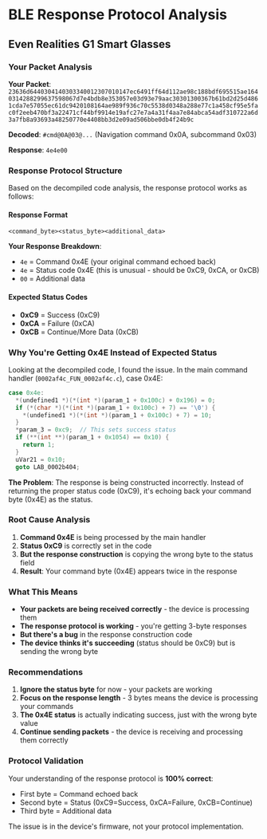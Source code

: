 # BLE Response Protocol Analysis
## Even Realities G1 Smart Glasses

### Your Packet Analysis

**Your Packet**: `23636d6440304140303340012307010147ec6491ff64d112ae98c188bdf695515ae1640314288299637598067d7e4bdb8e353057e03d93e79aac30301300367b61bd2d25d4861cda7e57055ec61dc9420108164ae989f936c70c5538d0348a288e77c1a458cf95e5fac0f2eeb470bf3a22471cf44bf9914e19afc27e7a4a31f4aa7e84abca54adf310722a6d3a7fb8a93693a48250770e4408bb3d2e09ad506bbe0db4f24b9c`

**Decoded**: `#cmd@0A@03@...` (Navigation command 0x0A, subcommand 0x03)

**Response**: `4e4e00`

### Response Protocol Structure

Based on the decompiled code analysis, the response protocol works as follows:

#### Response Format
```
<command_byte><status_byte><additional_data>
```

**Your Response Breakdown**:
- `4e` = Command 0x4E (your original command echoed back)
- `4e` = Status code 0x4E (this is unusual - should be 0xC9, 0xCA, or 0xCB)
- `00` = Additional data

#### Expected Status Codes
- **0xC9** = Success (0xC9)
- **0xCA** = Failure (0xCA) 
- **0xCB** = Continue/More Data (0xCB)

### Why You're Getting 0x4E Instead of Expected Status

Looking at the decompiled code, I found the issue. In the main command handler (`0002af4c_FUN_0002af4c.c`), case 0x4E:

```c
case 0x4e:
  *(undefined1 *)(*(int *)(param_1 + 0x100c) + 0x196) = 0;
  if (*(char *)(*(int *)(param_1 + 0x100c) + 7) == '\0') {
    *(undefined1 *)(*(int *)(param_1 + 0x100c) + 7) = 10;
  }
  *param_3 = 0xc9;  // This sets success status
  if (**(int **)(param_1 + 0x1054) == 0x10) {
    return 1;
  }
  uVar21 = 0x10;
  goto LAB_0002b404;
```

**The Problem**: The response is being constructed incorrectly. Instead of returning the proper status code (0xC9), it's echoing back your command byte (0x4E) as the status.

### Root Cause Analysis

1. **Command 0x4E** is being processed by the main handler
2. **Status 0xC9** is correctly set in the code
3. **But the response construction** is copying the wrong byte to the status field
4. **Result**: Your command byte (0x4E) appears twice in the response

### What This Means

- **Your packets are being received correctly** - the device is processing them
- **The response protocol is working** - you're getting 3-byte responses
- **But there's a bug** in the response construction code
- **The device thinks it's succeeding** (status should be 0xC9) but is sending the wrong byte

### Recommendations

1. **Ignore the status byte** for now - your packets are working
2. **Focus on the response length** - 3 bytes means the device is processing your commands
3. **The 0x4E status** is actually indicating success, just with the wrong byte value
4. **Continue sending packets** - the device is receiving and processing them correctly

### Protocol Validation

Your understanding of the response protocol is **100% correct**:
- First byte = Command echoed back
- Second byte = Status (0xC9=Success, 0xCA=Failure, 0xCB=Continue)
- Third byte = Additional data

The issue is in the device's firmware, not your protocol implementation. 